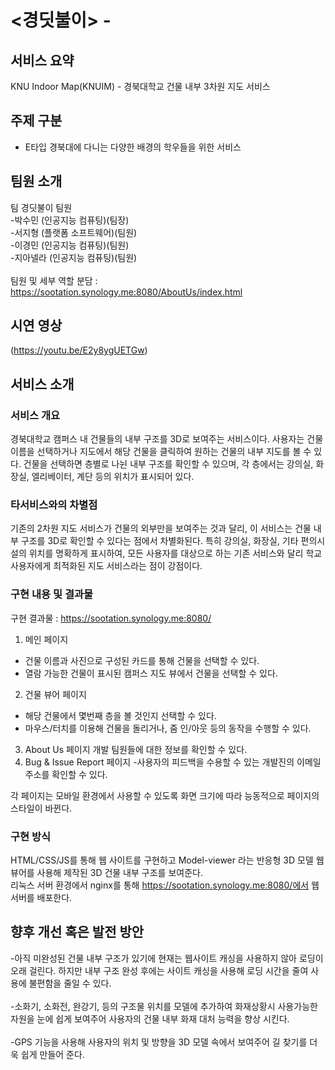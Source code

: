 # <경딧불이> - <KNUIM>
## 서비스 요약
KNU Indoor Map(KNUIM) - 경북대학교 건물 내부 3차원 지도 서비스

## 주제 구분
-	E타입 경북대에 다니는 다양한 배경의 학우들을 위한 서비스

## 팀원 소개
팀 경딧불이 팀원<br>
-박수민 (인공지능 컴퓨팅)(팀장)<br>
-서지형 (플랫폼 소프트웨어)(팀원)<br>
-이경민 (인공지능 컴퓨팅)(팀원)<br>
-지아넬라 (인공지능 컴퓨팅)(팀원)<br><br>
팀원 및 세부 역할 분담 : https://sootation.synology.me:8080/AboutUs/index.html

## 시연 영상
(https://youtu.be/E2y8ygUETGw)

## 서비스 소개
### 서비스 개요
경북대학교 캠퍼스 내 건물들의 내부 구조를 3D로 보여주는 서비스이다.
사용자는 건물 이름을 선택하거나 지도에서 해당 건물을 클릭하여 원하는 건물의 내부 지도를 볼 수 있다. 
건물을 선택하면 층별로 나뉜 내부 구조를 확인할 수 있으며, 
각 층에서는 강의실, 화장실, 엘리베이터, 계단 등의 위치가 표시되어 있다.

### 타서비스와의 차별점
기존의 2차원 지도 서비스가 건물의 외부만을 보여주는 것과 달리, 이 서비스는 건물 내부 구조를 3D로 확인할 수 있다는 점에서 차별화된다. 특히 강의실, 화장실, 기타 편의시설의 위치를 명확하게 표시하여, 모든 사용자를 대상으로 하는 기존 서비스와 달리 학교 사용자에게 최적화된 지도 서비스라는 점이 강점이다.

### 구현 내용 및 결과물
구현 결과물 : https://sootation.synology.me:8080/

1. 메인 페이지
  - 건물 이름과 사진으로 구성된 카드를 통해 건물을 선택할 수 있다.
  - 열람 가능한 건물이 표시된 캠퍼스 지도 뷰에서 건물을 선택할 수 있다.
2. 건물 뷰어 페이지
  - 해당 건물에서 몇번째 층을 볼 것인지 선택할 수 있다.
  - 마우스/터치를 이용해 건물을 돌리거나, 줌 인/아웃 등의 동작을 수행할 수 있다.
3. About Us 페이지
    개발 팀원들에 대한 정보를 확인할 수 있다.
4. Bug & Issue Report 페이지
  -사용자의 피드백을 수용할 수 있는 개발진의 이메일 주소를 확인할 수 있다.

각 페이지는 모바일 환경에서 사용할 수 있도록 화면 크기에 따라 능동적으로 페이지의 스타일이 바뀐다.

### 구현 방식
HTML/CSS/JS를 통해 웹 사이트를 구현하고 Model-viewer 라는 반응형 3D 모델 웹 뷰어를 사용해 제작된 3D 건물 내부 구조를 보여준다.<br>
리눅스 서버 환경에서 nginx를 통해 https://sootation.synology.me:8080/에서 웹 서버를 배포한다.

## 향후 개선 혹은 발전 방안
-아직 미완성된 건물 내부 구조가 있기에 현재는 웹사이트 캐싱을 사용하지 않아 로딩이 오래 걸린다. 하지만 내부 구조 완성 후에는 사이트 캐싱을 사용해 로딩 시간을 줄여 사용에 불편함을 줄일 수 있다.<br><br>
-소화기, 소화전, 완강기, 등의 구조물 위치를 모델에 추가하여 화재상황시 사용가능한 자원을 눈에 쉽게 보여주어 사용자의 건물 내부 화재 대처 능력을 향상 시킨다.<br><br>
-GPS 기능을 사용해 사용자의 위치 및 방향을 3D 모델 속에서 보여주어 길 찾기를 더욱 쉽게 만들어 준다.<br><br>
